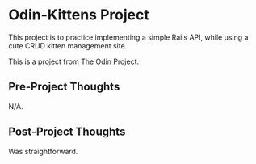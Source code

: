 # Odin-Kittens Project

This project is to practice implementing a simple Rails API, while using a cute CRUD kitten management site.

This is a project from [The Odin Project](https://github.com/JonathanYiv/odin-kittens).

## Pre-Project Thoughts

N/A.

## Post-Project Thoughts

Was straightforward.